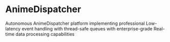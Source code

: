 # AnimeDispatcher
Autonomous AnimeDispatcher platform implementing professional Low-latency event handling with thread-safe queues with enterprise-grade Real-time data processing capabilities
